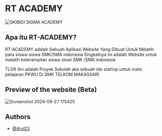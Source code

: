 # RT ACADEMY

![SKIBIDI SIGMA ACADEMY](https://github.com/user-attachments/assets/d55e24bb-580b-4c25-8fe9-034850d4b25d)
## Apa itu RT-ACADEMY?

RT-ACADEMY adalah Sebuah Aplikasi Website Yang Dibuat Untuk Melatih para siswa-siswa SMK/SMA indonesia Singkatnya ini adalah Website untuk melatih keterampilan siswa-siswi SMK /SMA indonesia

TLDR
(Ini adalah Proyek Sekolah aka sebuah ide startup untuk mata pelajaran PKWU Di SMK TELKOM MAKASSAR)




## Preview of the website (Beta)

![Screenshot 2024-09-27 175425](https://github.com/user-attachments/assets/b1c914ab-7933-4f44-b0a2-644167728051)







## Authors

- [@4rul23](https://www.github.com/4rul23)